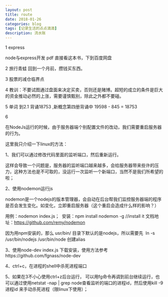 ```yaml
---
layout: post
title: route
date: 2018-01-26
categories: blog
tags: [记录生活的点点滴滴]
description: 流水账
---
```


1 express 

node与express开发 pdf 直接看这本书，下到百度网盘

2 旅行青蛙 回到一个月前，攒钱买东西。

3 股票的减仓临界点

4 教训：不要试图通过盘面来决定买卖，否则还是赌博。超短的成立的条件是巨大的资金推动必然的上涨，需要谨慎甄别，除此之外都不要碰。

5 单词 到2.1 背诵18753 ,新概念第四册背诵中
  19598 - 845 = 18753
  
6

在NodeJs运行的时候，由于服务器端个别配置文件的改动，我们需要重启服务器的行为。


这里我只介绍一下linux的方法：

1、我们可以通过修改代码里面的监听端口，然后重新运行。

这样会导致一个问题是，服务器的监听端口越来越多，会给服务器带来些许的压力，这种方法也是不可取的，没运行一次监听一个新端口，当然不是我们所希望的啦；

2、使用nodemon运行js

nodemon是一个nodejs的版本管理器，会自动在后台帮我们监控服务器端的程序是否会发生变化。如变化，立即重启服务器（这个重启会造成什么样的影响？）

用例：nodemon index.js； 
安装：npm install nodemon -g //install it
文档地址：https://github.com/remy/nodemon

因为用npm安装的，那么 usr/bin/ 目录下默认的是nodejs，所以需要先  ln -s /usr/bin/nodejs /usr/bin/node 创建alias 

3、使用node-dev index.js
下载安装，使用方法参考https://github.com/fgnass/node-dev

4、ctrl+c，在进程的shell中杀死进程端口

5、如果在3不小心使用ctrl+z后台运行，
可以用fg命令再调到前台继续运行，也可以通过使用netstat -nap | grep node查看监听的端口的进程id，然后使用kill -9 进程id 来手动杀死进程（限linux下使用）；

